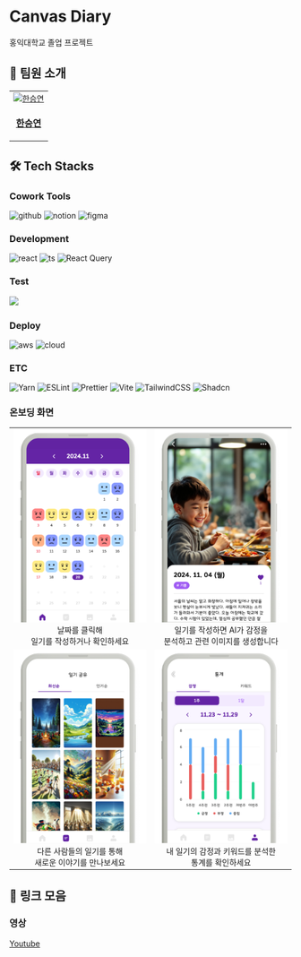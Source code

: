 # Canvas Diary
홍익대학교 졸업 프로젝트

## 👥 팀원 소개
<table >
  <tbody>
        <td align="center">
        <a href="https://github.com/leve68">
            <img src="https://avatars.githubusercontent.com/u/128668023?s=400&v=4" width="200px;" height="200px;" alt="한승연"/>
<h3><b>한승연</b></h3></a></td>
  </tbody>
</table>

## 🛠️ Tech Stacks

### Cowork Tools
![github](https://img.shields.io/badge/GitHub-100000?style=for-the-badge&logo=github&logoColor=white)
![notion](https://img.shields.io/badge/Notion-000000?style=for-the-badge&logo=notion&logoColor=white)
![figma](https://img.shields.io/badge/Figma-F24E1E?style=for-the-badge&logo=figma&logoColor=white)

### Development
![react](https://img.shields.io/badge/React-20232A?style=for-the-badge&logo=react&logoColor=61DAFB)
![ts](https://img.shields.io/badge/TypeScript-3178C6?style=for-the-badge&logo=typescript&logoColor=white)
![React Query](https://img.shields.io/badge/-React%20Query-FF4154?style=for-the-badge&logo=react%20query&logoColor=white)

### Test
<img src="https://img.shields.io/badge/Storybook-FF4785?style=for-the-badge&logo=Storybook&logoColor=white">

### Deploy
![aws](https://img.shields.io/badge/Amazon_AWS_S3-232F3E?style=for-the-badge&logo=amazon-aws&logoColor=white)
![cloud](https://img.shields.io/badge/Amazon_AWS_Cloud-FF9900?style=for-the-badge&logo=amazonaws&logoColor=white)

### ETC
![Yarn](https://img.shields.io/badge/yarn-%232C8EBB.svg?style=for-the-badge&logo=yarn&logoColor=white)
![ESLint](https://img.shields.io/badge/ESLint-4B3263?style=for-the-badge&logo=eslint&logoColor=white)
![Prettier](https://img.shields.io/badge/prettier-1A2C34?style=for-the-badge&logo=prettier&logoColor=F7BA3E)
![Vite](https://img.shields.io/badge/vite-%23646CFF.svg?style=for-the-badge&logo=vite&logoColor=white)
![TailwindCSS](https://img.shields.io/badge/tailwindcss-%2338B2AC.svg?style=for-the-badge&logo=tailwind-css&logoColor=white)
![Shadcn](https://img.shields.io/badge/shadcn%2Fui-000000?style=for-the-badge&logo=shadcnui&logoColor=white)

<div>
  <h3>온보딩 화면</h3>
  <table>
    <tr>
      <td align="center">
        <img src="src/assets/images/onboard1.png" width="300" alt="온보딩 이미지 1"><br>
        날짜를 클릭해<br>일기를 작성하거나 확인하세요
      </td>
      <td align="center">
        <img src="src/assets/images/onboard2.png" width="300" alt="온보딩 이미지 2"><br>
        일기를 작성하면 AI가 감정을<br>분석하고 관련 이미지를 생성합니다
      </td>
    </tr>
    <tr>
      <td align="center">
        <img src="src/assets/images/onboard3.png" width="300" alt="온보딩 이미지 3"><br>
        다른 사람들의 일기를 통해<br>새로운 이야기를 만나보세요
      </td>
      <td align="center">
        <img src="src/assets/images/onboard4.png" width="300" alt="온보딩 이미지 4"><br>
        내 일기의 감정과 키워드를 분석한<br>통계를 확인하세요
      </td>
    </tr>
  </table>
</div>

## 🔗 링크 모음
### 영상
[Youtube](https://www.youtube.com/watch?v=MRZT8lt0FgI)

